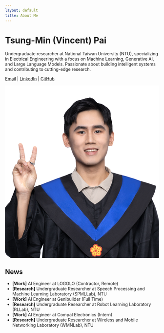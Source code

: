 ```yaml
---
layout: default
title: About Me
---
```


<div class="intro-header">
  <div class="intro-text">
    <h1>Tsung-Min (Vincent) Pai</h1>
    <p>
      Undergraduate researcher at National Taiwan University (NTU), specializing in Electrical Engineering with a focus on Machine Learning, Generative AI, and Large Language Models. Passionate about building intelligent systems and contributing to cutting-edge research.
    </p>
    <p class="social-links">
    <a href="mailto:b09602017@g.ntu.edu.tw"><i class="fas fa-envelope"></i> Email</a> | 
    <a href="https://www.linkedin.com/in/tsung-ming-pai/"><i class="fab fa-linkedin"></i> LinkedIn</a> | 
    <a href="https://github.com/Bai1026"><i class="fab fa-github"></i> GitHub</a>
    </p>
  </div>
  <div class="intro-photo">
    <img src="/assets/img/profile.jpg" alt="Tsung-Min Pai" class="profile-pic">
  </div>
</div>

## News

- **[Work]** AI Engineer at LOGOLO (Contractor, Remote)
- **[Research]** Undergraduate Researcher at Speech Processing and Machine Learning Laboratory (SPMLLab), NTU
- **[Work]** AI Engineer at Genibuilder (Full Time)
- **[Research]** Undergraduate Researcher at Robot Learning Laboratory (RLLab), NTU
- **[Work]** AI Engineer at Compal Electronics (Intern)
- **[Research]** Undergraduate Researcher at Wireless and Mobile Networking Laboratory (WMNLab), NTU
